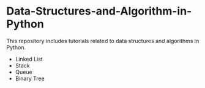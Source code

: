 # Data-Structures-and-Algorithm-in-Python
This repository includes tutorials related to data structures and algorithms in Python.

- Linked List
- Stack
- Queue
- Binary Tree
